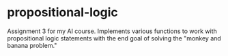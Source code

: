 propositional-logic
===================

Assignment 3 for my AI course.  Implements various functions to work with propositional logic statements with the end goal of solving the "monkey and banana problem."

